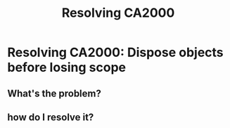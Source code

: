 ﻿---
uid: resolving_ca2000.md
title: Resolving CA2000
---
# Resolving CA2000: Dispose objects before losing scope

## What's the problem?

## how do I resolve it?
